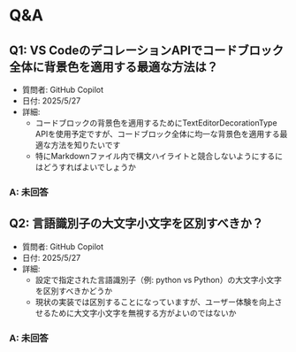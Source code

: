 # Q&A
## Q1: VS CodeのデコレーションAPIでコードブロック全体に背景色を適用する最適な方法は？
- 質問者: GitHub Copilot
- 日付: 2025/5/27
- 詳細:
  - コードブロックの背景色を適用するためにTextEditorDecorationType APIを使用予定ですが、コードブロック全体に均一な背景色を適用する最適な方法を知りたいです
  - 特にMarkdownファイル内で構文ハイライトと競合しないようにするにはどうすればよいでしょうか

### A: 未回答

## Q2: 言語識別子の大文字小文字を区別すべきか？
- 質問者: GitHub Copilot
- 日付: 2025/5/27
- 詳細:
  - 設定で指定された言語識別子（例: python vs Python）の大文字小文字を区別すべきかどうか
  - 現状の実装では区別することになっていますが、ユーザー体験を向上させるために大文字小文字を無視する方がよいのではないか

### A: 未回答
